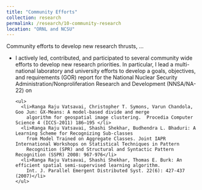 ```yaml
---
title: "Community Efforts"
collection: research
permalink: /research/10-community-research
location: "ORNL and NCSU"
---
```


Community efforts to develop new research thrusts, ...

<ul>
  <li>I actively led, contributed, and participated to several community wide efforts to develop new research priorities.
  In particular, I lead a multi-national laboratory and university efforts to develop a goals, objectives, and requirements
  (GOR) report for the National Nuclear Security Administration/Nonproliferation Research and Development (NNSA/NA-22) on
  
    <ul>
      <li>Ranga Raju Vatsavai, Christopher T. Symons, Varun Chandola, Goo Jun: GX-Means: A model-based divide and merge 
        algorithm for geospatial image clustering.  Procedia Computer Science 4 (ICCS-2011) 186–195 </li>
      <li>Ranga Raju Vatsavai, Shashi Shekhar, Budhendra L. Bhaduri: A Learning Scheme for Recognizing Sub-classes 
        from Model Trained on Aggregate Classes. Joint IAPR International Workshops on Statistical Techniques in Pattern 
        Recognition (SPR) and Structural and Syntactic Pattern Recognition (SSPR) 2008: 967-976</li>
      <li>Ranga Raju Vatsavai, Shashi Shekhar, Thomas E. Burk: An efficient spatial semi-supervised learning algorithm. 
        Int. J. Parallel Emergent Distributed Syst. 22(6): 427-437 (2007)</li>
    </ul>
  </li>
</ul>
